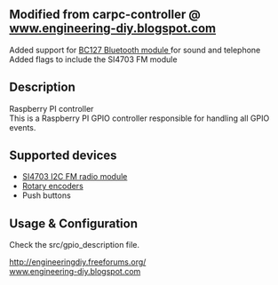 ## Modified from carpc-controller @ www.engineering-diy.blogspot.com
Added support for <a href="https://learn.sparkfun.com/tutorials/understanding-the-bc127-bluetooth-module"> BC127 Bluetooth module </a>for sound and telephone<br>
Added flags to include the SI4703 FM module

## Description
Raspberry PI controller<br>
This is a Raspberry PI GPIO controller responsible for handling all GPIO events. 

## Supported devices
- <a href="http://www.ebay.com/sch/i.html?_odkw=rotary+encoder&_from=R40&_osacat=0&_from=R40&_trksid=p2045573.m570.l1313.TR0.TRC0.H0.Xsi4703.TRS0&_nkw=si4703&_sacat=0">SI4703 I2C FM radio module</a>
- <a href="http://www.ebay.com/sch/i.html?_from=R40&_trksid=p2050601.m570.l1313.TR0.TRC0.H0.Xrotary+encoder.TRS0&_nkw=rotary+encoder&_sacat=0">Rotary encoders</a>
- Push buttons
</ul>

## Usage & Configuration
Check the src/gpio_description file.





http://engineeringdiy.freeforums.org/<br>
www.engineering-diy.blogspot.com
